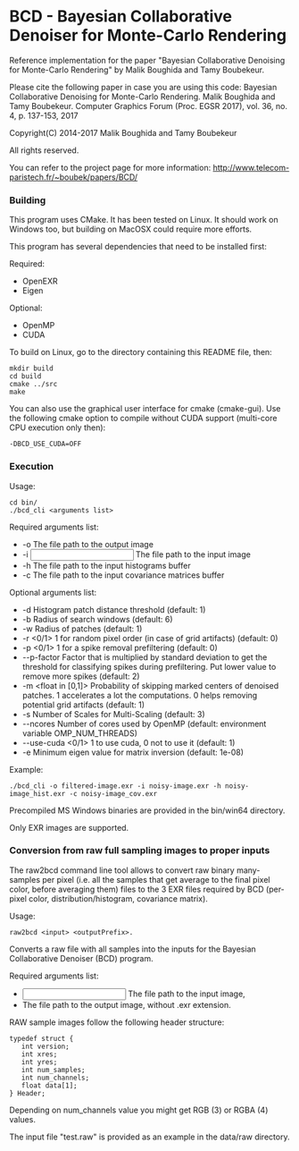 # BCD - Bayesian Collaborative Denoiser for Monte-Carlo Rendering #

Reference implementation for the paper "Bayesian Collaborative Denoising 
for Monte-Carlo Rendering" by Malik Boughida and Tamy Boubekeur.

Please cite the following paper in case you are using this code:
Bayesian Collaborative Denoising for Monte-Carlo Rendering. Malik Boughida and Tamy Boubekeur. Computer Graphics Forum (Proc. EGSR 2017), vol. 36, no. 4, p. 137-153, 2017

Copyright(C) 2014-2017
Malik Boughida and Tamy Boubekeur
                                                                           
All rights reserved. 

You can refer to the project page for more information: http://www.telecom-paristech.fr/~boubek/papers/BCD/

### Building ###

This program uses CMake. It has been tested on Linux. It should work on Windows too, but building on MacOSX could require more efforts.

This program has several dependencies that need to be installed first:

Required:

* OpenEXR
* Eigen

Optional:

* OpenMP
* CUDA

To build on Linux, go to the directory containing this README file, then:

```
mkdir build
cd build
cmake ../src
make
```

You can also use the graphical user interface for cmake (cmake-gui). 
Use the following cmake option to compile without CUDA support (multi-core CPU execution only then): 
```
-DBCD_USE_CUDA=OFF
```

### Execution ###

Usage:

```
cd bin/
./bcd_cli <arguments list>
```

Required arguments list:

* -o <output>          The file path to the output image
* -i <input>           The file path to the input image
* -h <hist>            The file path to the input histograms buffer
* -c <cov>             The file path to the input covariance matrices buffer

Optional arguments list:

* -d <float>           Histogram patch distance threshold (default: 1)
* -b <int>             Radius of search windows (default: 6)
* -w <int>             Radius of patches (default: 1)
* -r <0/1>             1 for random pixel order (in case of grid artifacts) (default: 0)
* -p <0/1>             1 for a spike removal prefiltering (default: 0)
* --p-factor <float>   Factor that is multiplied by standard deviation to get the threshold for classifying spikes during prefiltering. Put lower value to remove more spikes (default: 2)
* -m <float in [0,1]>  Probability of skipping marked centers of denoised patches. 1 accelerates a lot the computations. 0 helps removing potential grid artifacts (default: 1)
* -s <int>             Number of Scales for Multi-Scaling (default: 3)
* --ncores <nbOfCores> Number of cores used by OpenMP (default: environment variable OMP_NUM_THREADS)
* --use-cuda <0/1>     1 to use cuda, 0 not to use it (default: 1)
* -e <float>           Minimum eigen value for matrix inversion (default: 1e-08)

Example: 
```
./bcd_cli -o filtered-image.exr -i noisy-image.exr -h noisy-image_hist.exr -c noisy-image_cov.exr
```

Precompiled MS Windows binaries are provided in the bin/win64 directory.

Only EXR images are supported.

### Conversion from raw full sampling images to proper inputs ###

The raw2bcd command line tool allows to convert raw binary many-samples per pixel (i.e. all the samples that get average to the final pixel color, before averaging them) files to the 3 EXR files required by BCD (per-pixel color, distribution/histogram, covariance matrix).

Usage: 
```
raw2bcd <input> <outputPrefix>.
```

Converts a raw file with all samples into the inputs for the Bayesian Collaborative Denoiser (BCD) program.

Required arguments list:
* <input>           The file path to the input image,
* <outputPrefix>    The file path to the output image, without .exr extension.

RAW sample images follow the following header structure:
<pre><code>typedef struct {
   int version;
   int xres;
   int yres;
   int num_samples;
   int num_channels;
   float data[1];
} Header;
</code></pre>

Depending on num_channels value you might get RGB (3) or RGBA (4) values.

The input file "test.raw" is provided as an example in the data/raw directory.